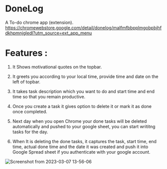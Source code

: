 # DoneLog
A To-do chrome app (extension).
https://chromewebstore.google.com/detail/donelog/malfmfbbpplmgobpbjhfdkhpmnjgledl?utm_source=ext_app_menu
# Features :  

1. It Shows motivational quotes on the topbar.

2. It greets you according to your local time, provide time and date on the left of topbar.  

3. It takes task description which you want to do and start time and end time so that you remain productive.  

4. Once you create a task it gives option to delete it or mark it as done once completed.  

5. Next day when you open Chrome your done tasks will be deleted automatically and pushed to your google sheet, you can start writitng tasks for the day.  

6. When It is deleting the done tasks, it captures the task, start time, end time, actual done time and the date it was created and push it into Google Spread sheet if you authenticate with your google account.    

![Screenshot from 2023-03-07 13-56-06](https://user-images.githubusercontent.com/40820072/223367353-e58a0b3c-0975-4641-91c8-0ee5edf9dd12.png)
